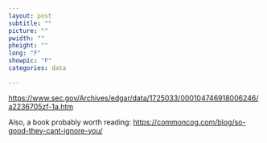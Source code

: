 ```yaml
---
layout: post
subtitle: ""
picture: ""
pwidth: ""
pheight: ""
long: "F"
showpic: "F"
categories: data

---
```


<https://www.sec.gov/Archives/edgar/data/1725033/000104746918006246/a2236705zf-1a.htm>

Also, a book probably worth reading: <https://commoncog.com/blog/so-good-they-cant-ignore-you/>

